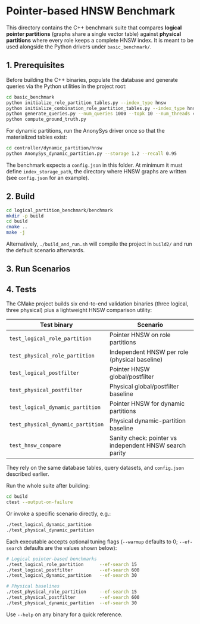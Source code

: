 # Pointer-based HNSW Benchmark

This directory contains the C++ benchmark suite that compares **logical pointer
partitions** (graphs share a single vector table) against **physical partitions**
where every role keeps a complete HNSW index. It is meant to be used alongside
the Python drivers under `basic_benchmark/`.

## 1. Prerequisites

Before building the C++ binaries, populate the database and generate queries via
the Python utilities in the project root:

```bash
cd basic_benchmark
python initialize_role_partition_tables.py --index_type hnsw
python initialize_combination_role_partition_tables.py --index_type hnsw  # optional
python generate_queries.py --num_queries 1000 --topk 10 --num_threads 4
python compute_ground_truth.py
```

For dynamic partitions, run the AnonySys driver once so that the materialized
tables exist:

```bash
cd controller/dynamic_partition/hnsw
python AnonySys_dynamic_partition.py --storage 1.2 --recall 0.95
```

The benchmark expects a `config.json` in this folder. At minimum it must define
`index_storage_path`, the directory where HNSW graphs are written (see
`config.json` for an example).

## 2. Build

```bash
cd logical_partition_benchmark/benchmark
mkdir -p build
cd build
cmake ..
make -j
```

Alternatively, `./build_and_run.sh` will compile the project in `build2/` and run
the default scenario afterwards.

## 3. Run Scenarios



## 4. Tests

The CMake project builds six end-to-end validation binaries (three logical,
three physical) plus a lightweight HNSW comparison utility:

| Test binary | Scenario |
|-------------|----------|
| `test_logical_role_partition` | Pointer HNSW on role partitions |
| `test_physical_role_partition` | Independent HNSW per role (physical baseline) |
| `test_logical_postfilter` | Pointer HNSW global/postfilter |
| `test_physical_postfilter` | Physical global/postfilter baseline |
| `test_logical_dynamic_partition` | Pointer HNSW for dynamic partitions |
| `test_physical_dynamic_partition` | Physical dynamic-partition baseline |
| `test_hnsw_compare` | Sanity check: pointer vs independent HNSW search parity |

They rely on the same database tables, query datasets, and `config.json`
described earlier.

Run the whole suite after building:

```bash
cd build
ctest --output-on-failure
```

Or invoke a specific scenario directly, e.g.:

```bash
./test_logical_dynamic_partition
./test_physical_dynamic_partition
```

Each executable accepts optional tuning flags (`--warmup` defaults to 0; `--ef-search`
defaults are the values shown below):

```bash
# Logical pointer-based benchmarks
./test_logical_role_partition      --ef-search 15
./test_logical_postfilter          --ef-search 600
./test_logical_dynamic_partition   --ef-search 30

# Physical baselines
./test_physical_role_partition     --ef-search 15
./test_physical_postfilter         --ef-search 600
./test_physical_dynamic_partition  --ef-search 30
```

Use `--help` on any binary for a quick reference.
